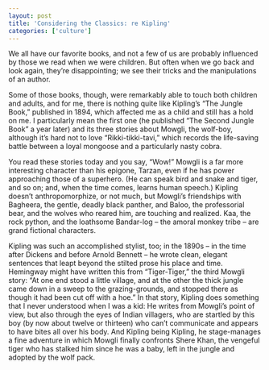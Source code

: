 ```yaml
---
layout: post
title: 'Considering the Classics: re Kipling'
categories: ['culture']
---
```

<p>We all have our favorite books, and not a few of us are probably influenced by those we read when we were children. But often when we go back and look again, they&#8217;re disappointing; we see their tricks and the manipulations of an author.</p>
<p>Some of those books, though, were remarkably able to touch both children and adults, and for me, there is nothing quite like Kipling&#8217;s &#8220;The Jungle Book,&#8221; published in 1894, which affected me as a child and still has a hold on me. I particularly mean the first one (he published &#8220;The Second Jungle Book&#8221; a year later) and its three stories about Mowgli, the wolf-boy, although it&#8217;s hard not to love &#8220;Rikki-tikki-tavi,&#8221; which records the life-saving battle between a loyal mongoose and a particularly nasty cobra.</p>
<p>You read these stories today and you say, &#8220;Wow!&#8221; Mowgli is a far more interesting character than his epigone, Tarzan, even if he has power approaching those of a superhero. (He can speak bird and snake and tiger, and so on; and, when the time comes, learns human speech.) Kipling doesn&#8217;t anthropomorphize, or not much, but Mowgli&#8217;s friendships with Bagheera, the gentle, deadly black panther, and Baloo, the professorial bear, and the wolves who reared him, are touching and realized. Kaa, the rock python, and the loathsome Bandar-log &#8211; the amoral monkey tribe &#8211; are grand fictional characters.</p>
<p>Kipling was such an accomplished stylist, too; in the 1890s &#8211; in the time after Dickens and before Arnold Bennett &#8211; he wrote clean, elegant sentences that leapt beyond the stilted prose his place and time. Hemingway might have written this from &#8220;Tiger-Tiger,&#8221; the third Mowgli story: &#8220;At one end stood a little village, and at the other the thick jungle came down in a sweep to the grazing-grounds, and stopped there as though it had been cut off with a hoe.&#8221; In that story, Kipling does something that I never understood when I was a kid: He writes from Mowgli&#8217;s point of view, but also through the eyes of Indian villagers, who are startled by this boy (by now about twelve or thirteen) who can&#8217;t communicate and appears to have bites all over his body.  And Kipling being Kipling, he stage-manages a fine adventure in which Mowgli finally confronts Shere Khan, the vengeful tiger who has stalked him since he was a baby, left in the jungle and adopted by the wolf pack.</p>

